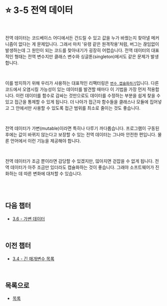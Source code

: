 # :star: 3-5 전역 데이터

<br>

전역 데이터는 코드베이스 어디에서든 건드릴 수 있고 값을 누가 바꿨는지 찾아낼 메커니즘이 없다는 게 문제입니다. 그래서 마치 '유령 같은 원격작용'처럼, 버그는 끊임없이 발생하는데 그 원인이 되는 코드를 찾아내기가 굉장히 어렵습니다. 전역 데이터의 대표적인 형태는 전역 변수지만 클래스 변수와 싱글톤(singleton)에서도 같은 문제가 발생합니다.

<br>

이를 방지하기 위해 우리가 사용하는 대표적인 리팩터링은 [`변수 캡슐화하기`](https://github.com/Esoolgnah/Summary_of_Refactoring_2nd_Edition/blob/main/Notes/06_기본적인_리팩터링/06_06_변수_캡슐화하기.md)입니다. 다른 코드에서 오염시킬 가능성이 있는 데이터를 발견할 때마다 이 기법을 가장 먼저 적용합니다. 이런 데이터를 함수로 감싸는 것만으로도 데이터를 수정하는 부분을 쉽게 찾을 수 있고 접근을 통제할 수 있게 됩니다. 더 나아가 접근자 함수들을 클래스나 모듈에 집어넣고 그 안에서만 사용할 수 있도록 접근 범위를 최소로 줄이는 것도 좋습니다.

<br>

전역 데이터가 가변(mutable)이라면 특히나 다루기 까다롭습니다. 프로그램이 구동된 후에는 값이 바뀌지 않는다고 보장할 수 있는 전역 데이터는 그나마 안전한 편입니다. 물론 언어에서 이런 기능을 제공해야 합니다.

<br>

전역 데이터가 조금 뿐이라면 감당할 수 있겠지만, 많아지면 걷잡을 수 없게 됩니다. 전역 데이터가 아주 조금만 있더라도 캡슐화하는 것이 좋습니다. 그래야 소프트웨어가 진화하는 데 따른 변화에 대처할 수 있습니다.

<br>

<br>

## 다음 챕터

- [3.6 - 가변 데이터](https://github.com/Esoolgnah/Summary_of_Refactoring_2nd_Edition/blob/main/Notes/03_코드에서_나는_악취/03_06_가변_데이터.md)

<br>

## 이전 챕터

- [3.4 - 긴 매개변수 목록](https://github.com/Esoolgnah/Summary_of_Refactoring_2nd_Edition/blob/main/Notes/03_코드에서_나는_악취/03_04_긴_매개변수_목록.md)

<br>

## 목록으로

- [목록](https://github.com/Esoolgnah/Summary_of_Refactoring_2nd_Edition/blob/main/Notes/03_코드에서_나는_악취/03_00_코드에서_나는_악취.md)
